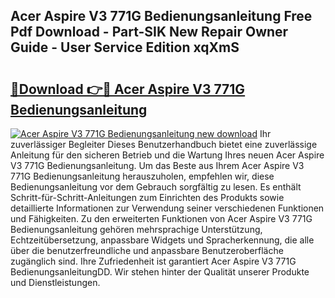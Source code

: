 ## Acer Aspire V3 771G Bedienungsanleitung Free Pdf Download - Part-SIK New Repair Owner Guide - User Service Edition xqXmS

# <h2><a href="http://df5cjr.blite.top/?on=Acer+Aspire+V3+771G+Bedienungsanleitung">🔗Download 👉🔴 Acer Aspire V3 771G Bedienungsanleitung</a></h2>

[![Acer Aspire V3 771G Bedienungsanleitung new download](https://i.imgur.com/lujVjoI.png)](http://df5cjr.blite.top/?on=Acer+Aspire+V3+771G+Bedienungsanleitung)
Ihr zuverlässiger Begleiter Dieses Benutzerhandbuch bietet eine zuverlässige Anleitung für den sicheren Betrieb und die Wartung Ihres neuen Acer Aspire V3 771G Bedienungsanleitung. Um das Beste aus Ihrem Acer Aspire V3 771G Bedienungsanleitung herauszuholen, empfehlen wir, diese Bedienungsanleitung vor dem Gebrauch sorgfältig zu lesen. Es enthält Schritt-für-Schritt-Anleitungen zum Einrichten des Produkts sowie detaillierte Informationen zur Verwendung seiner verschiedenen Funktionen und Fähigkeiten. Zu den erweiterten Funktionen von Acer Aspire V3 771G Bedienungsanleitung gehören mehrsprachige Unterstützung, Echtzeitübersetzung, anpassbare Widgets und Spracherkennung, die alle über die benutzerfreundliche und anpassbare Benutzeroberfläche zugänglich sind. Ihre Zufriedenheit ist garantiert Acer Aspire V3 771G BedienungsanleitungDD. Wir stehen hinter der Qualität unserer Produkte und Dienstleistungen.
